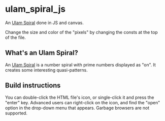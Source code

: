 # ulam_spiral_js
An [Ulam Spiral](https://en.wikipedia.org/wiki/Ulam_spiral) done in JS and canvas.

Change the size and color of the "pixels" by changing the consts at the top of the file.

## What's an Ulam Spiral?
An [Ulam Spiral](https://en.wikipedia.org/wiki/Ulam_spiral) is a number spiral with prime numbers displayed as "on". It creates some interesting quasi-patterns.

## Build instructions
You can double-click the HTML file's icon, or single-click it and press the "enter" key. Advanced users can right-click on the icon, and find the "open" option in the drop-down menu that appears. Garbage browsers are not supported.